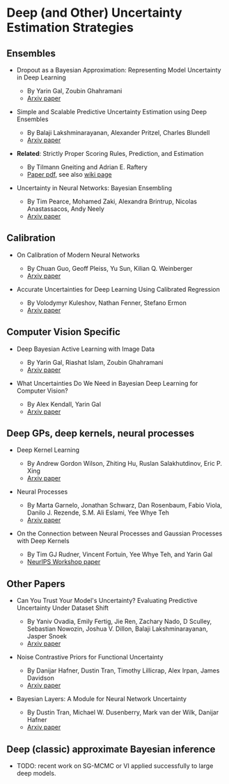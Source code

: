 # Deep (and Other) Uncertainty Estimation Strategies


## Ensembles 

* Dropout as a Bayesian Approximation: Representing Model Uncertainty in Deep Learning
  - By Yarin Gal, Zoubin Ghahramani
  - [Arxiv paper](https://arxiv.org/abs/1506.02142)

* Simple and Scalable Predictive Uncertainty Estimation using Deep Ensembles
  - By Balaji Lakshminarayanan, Alexander Pritzel, Charles Blundell
  - [Arxiv paper](https://arxiv.org/abs/1612.01474)

* **Related**: Strictly Proper Scoring Rules, Prediction, and Estimation
  - By Tilmann Gneiting and Adrian E. Raftery
  - [Paper pdf](https://www.stat.washington.edu/raftery/Research/PDF/Gneiting2007jasa.pdf), see also [wiki page](https://en.wikipedia.org/wiki/Scoring_rule)

* Uncertainty in Neural Networks: Bayesian Ensembling
  - By Tim Pearce, Mohamed Zaki, Alexandra Brintrup, Nicolas Anastassacos, Andy Neely
  - [Arxiv paper](https://arxiv.org/abs/1810.05546)


## Calibration

* On Calibration of Modern Neural Networks
  - By Chuan Guo, Geoff Pleiss, Yu Sun, Kilian Q. Weinberger
  - [Arxiv paper](https://arxiv.org/abs/1706.04599)

* Accurate Uncertainties for Deep Learning Using Calibrated Regression
  - By Volodymyr Kuleshov, Nathan Fenner, Stefano Ermon
  - [Arxiv paper](https://arxiv.org/abs/1807.00263)


## Computer Vision Specific

* Deep Bayesian Active Learning with Image Data
  - By Yarin Gal, Riashat Islam, Zoubin Ghahramani
  - [Arxiv paper](https://arxiv.org/abs/1703.02910)

* What Uncertainties Do We Need in Bayesian Deep Learning for Computer Vision?
  - By Alex Kendall, Yarin Gal
  - [Arxiv paper](https://arxiv.org/abs/1703.04977)


## Deep GPs, deep kernels, neural processes

* Deep Kernel Learning
  - By Andrew Gordon Wilson, Zhiting Hu, Ruslan Salakhutdinov, Eric P. Xing
  - [Arxiv paper](https://arxiv.org/abs/1511.02222)

* Neural Processes
  - By Marta Garnelo, Jonathan Schwarz, Dan Rosenbaum, Fabio Viola, Danilo J. Rezende, S.M. Ali Eslami, Yee Whye Teh
  - [Arxiv paper](https://arxiv.org/abs/1807.01622)

* On the Connection between Neural Processes and Gaussian Processes with Deep Kernels
  - By Tim GJ Rudner, Vincent Fortuin, Yee Whye Teh, and Yarin Gal
  - [NeurIPS Workshop paper](http://bayesiandeeplearning.org/2018/papers/128.pdf)


## Other Papers

* Can You Trust Your Model's Uncertainty? Evaluating Predictive Uncertainty Under Dataset Shift
  - By Yaniv Ovadia, Emily Fertig, Jie Ren, Zachary Nado, D Sculley, Sebastian Nowozin, Joshua V. Dillon, Balaji Lakshminarayanan, Jasper Snoek
  - [Arxiv paper](https://arxiv.org/abs/1906.02530)

* Noise Contrastive Priors for Functional Uncertainty
  - By Danijar Hafner, Dustin Tran, Timothy Lillicrap, Alex Irpan, James Davidson
  - [Arxiv paper](https://arxiv.org/abs/1807.09289)

* Bayesian Layers: A Module for Neural Network Uncertainty
  - By Dustin Tran, Michael W. Dusenberry, Mark van der Wilk, Danijar Hafner
  - [Arxiv paper](https://arxiv.org/abs/1812.03973)


## Deep (classic) approximate Bayesian inference
* TODO: recent work on SG-MCMC or VI applied successfully to large deep models.


